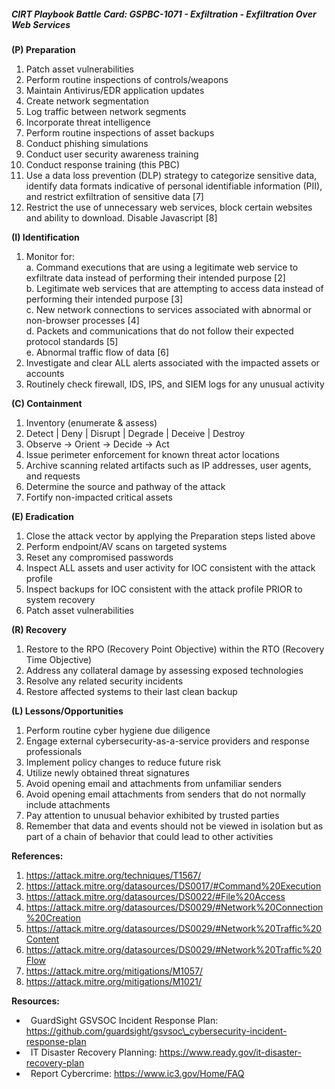##### CIRT Playbook Battle Card: **GSPBC-1071 - Exfiltration - Exfiltration Over Web Services**

**(P) Preparation**

1.  Patch asset vulnerabilities
2.  Perform routine inspections of controls/weapons
3.  Maintain Antivirus/EDR application updates
4.  Create network segmentation
5.  Log traffic between network segments
6.  Incorporate threat intelligence
7.  Perform routine inspections of asset backups
8.  Conduct phishing simulations
9.  Conduct user security awareness training
10.  Conduct response training (this PBC)
11.  Use a data loss prevention (DLP) strategy to categorize sensitive data, identify data formats indicative of personal identifiable information (PII), and restrict exfiltration of sensitive data \[7\]
12.  Restrict the use of unnecessary web services, block certain websites and ability to download. Disable Javascript \[8\]

**(I) Identification**

1.  Monitor for:  
    a. Command executions that are using a legitimate web service to exfiltrate data instead of performing their intended purpose \[2\]  
    b. Legitimate web services that are attempting to access data instead of performing their intended purpose \[3\]  
    c. New network connections to services associated with abnormal or non-browser processes \[4\]  
    d. Packets and communications that do not follow their expected protocol standards \[5\]  
    e. Abnormal traffic flow of data \[6\]
2.  Investigate and clear ALL alerts associated with the impacted assets or accounts
3.  Routinely check firewall, IDS, IPS, and SIEM logs for any unusual activity

**(C) Containment**

1.  Inventory (enumerate & assess)
2.  Detect | Deny | Disrupt | Degrade | Deceive | Destroy
3.  Observe -> Orient -> Decide -> Act
4.  Issue perimeter enforcement for known threat actor locations
5.  Archive scanning related artifacts such as IP addresses, user agents, and requests
6.  Determine the source and pathway of the attack
7.  Fortify non-impacted critical assets

**(E) Eradication**

1.  Close the attack vector by applying the Preparation steps listed above
2.  Perform endpoint/AV scans on targeted systems
3.  Reset any compromised passwords
4.  Inspect ALL assets and user activity for IOC consistent with the attack profile
5.  Inspect backups for IOC consistent with the attack profile PRIOR to system recovery
6.  Patch asset vulnerabilities

**(R) Recovery**

1.  Restore to the RPO (Recovery Point Objective) within the RTO (Recovery Time Objective)
2.  Address any collateral damage by assessing exposed technologies
3.  Resolve any related security incidents
4.  Restore affected systems to their last clean backup

**(L) Lessons/Opportunities**

1.  Perform routine cyber hygiene due diligence
2.  Engage external cybersecurity-as-a-service providers and response professionals
3.  Implement policy changes to reduce future risk
4.  Utilize newly obtained threat signatures
5.  Avoid opening email and attachments from unfamiliar senders
6.  Avoid opening email attachments from senders that do not normally include attachments
7.  Pay attention to unusual behavior exhibited by trusted parties
8.  Remember that data and events should not be viewed in isolation but as part of a chain of behavior that could lead to other activities

**References:**

1.  https://attack.mitre.org/techniques/T1567/
2.  https://attack.mitre.org/datasources/DS0017/#Command%20Execution
3.  https://attack.mitre.org/datasources/DS0022/#File%20Access
4.  https://attack.mitre.org/datasources/DS0029/#Network%20Connection%20Creation
5.  https://attack.mitre.org/datasources/DS0029/#Network%20Traffic%20Content
6.  https://attack.mitre.org/datasources/DS0029/#Network%20Traffic%20Flow
7.  https://attack.mitre.org/mitigations/M1057/
8.  https://attack.mitre.org/mitigations/M1021/

**Resources:**

*    GuardSight GSVSOC Incident Response Plan: https://github.com/guardsight/gsvsoc\_cybersecurity-incident-response-plan
*    IT Disaster Recovery Planning: https://www.ready.gov/it-disaster-recovery-plan
*    Report Cybercrime: https://www.ic3.gov/Home/FAQ